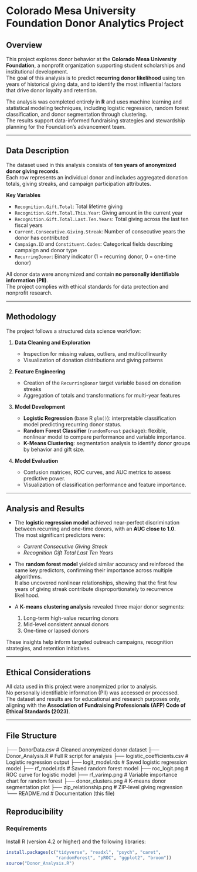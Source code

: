 # Colorado Mesa University Foundation Donor Analytics Project

## Overview
This project explores donor behavior at the **Colorado Mesa University Foundation**, a nonprofit organization supporting student scholarships and institutional development.  
The goal of this analysis is to predict **recurring donor likelihood** using ten years of historical giving data, and to identify the most influential factors that drive donor loyalty and retention.

The analysis was completed entirely in **R** and uses machine learning and statistical modeling techniques, including logistic regression, random forest classification, and donor segmentation through clustering.  
The results support data-informed fundraising strategies and stewardship planning for the Foundation’s advancement team.

---

## Data Description
The dataset used in this analysis consists of **ten years of anonymized donor giving records**.  
Each row represents an individual donor and includes aggregated donation totals, giving streaks, and campaign participation attributes.  

**Key Variables**
- `Recognition.Gift.Total`: Total lifetime giving  
- `Recognition.Gift.Total.This.Year`: Giving amount in the current year  
- `Recognition.Gift.Total.Last.Ten.Years`: Total giving across the last ten fiscal years  
- `Current.Consecutive.Giving.Streak`: Number of consecutive years the donor has contributed  
- `Campaign.ID` and `Constituent.Codes`: Categorical fields describing campaign and donor type  
- `RecurringDonor`: Binary indicator (1 = recurring donor, 0 = one-time donor)

All donor data were anonymized and contain **no personally identifiable information (PII)**.  
The project complies with ethical standards for data protection and nonprofit research.

---

## Methodology
The project follows a structured data science workflow:

1. **Data Cleaning and Exploration**
   - Inspection for missing values, outliers, and multicollinearity  
   - Visualization of donation distributions and giving patterns  

2. **Feature Engineering**
   - Creation of the `RecurringDonor` target variable based on donation streaks  
   - Aggregation of totals and transformations for multi-year features  

3. **Model Development**
   - **Logistic Regression** (base R `glm()`): interpretable classification model predicting recurring donor status.  
   - **Random Forest Classifier** (`randomForest` package): flexible, nonlinear model to compare performance and variable importance.  
   - **K-Means Clustering**: segmentation analysis to identify donor groups by behavior and gift size.

4. **Model Evaluation**
   - Confusion matrices, ROC curves, and AUC metrics to assess predictive power.  
   - Visualization of classification performance and feature importance.

---

## Analysis and Results
- The **logistic regression model** achieved near-perfect discrimination between recurring and one-time donors, with an **AUC close to 1.0**.  
  The most significant predictors were:
  - *Current Consecutive Giving Streak*
  - *Recognition Gift Total Last Ten Years*
  
- The **random forest model** yielded similar accuracy and reinforced the same key predictors, confirming their importance across multiple algorithms.  
  It also uncovered nonlinear relationships, showing that the first few years of giving streak contribute disproportionately to recurrence likelihood.

- A **K-means clustering analysis** revealed three major donor segments:
  1. Long-term high-value recurring donors  
  2. Mid-level consistent annual donors  
  3. One-time or lapsed donors  

These insights help inform targeted outreach campaigns, recognition strategies, and retention initiatives.

---

## Ethical Considerations
All data used in this project were anonymized prior to analysis.  
No personally identifiable information (PII) was accessed or processed.  
The dataset and results are for educational and research purposes only, aligning with the **Association of Fundraising Professionals (AFP) Code of Ethical Standards (2023)**.

---

## File Structure
├── DonorData.csv # Cleaned anonymized donor dataset
├── Donor_Analysis.R # Full R script for analysis
├── logistic_coefficients.csv # Logistic regression output
├── logit_model.rds # Saved logistic regression model
├── rf_model.rds # Saved random forest model
├── roc_logit.png # ROC curve for logistic model
├── rf_varimp.png # Variable importance chart for random forest
├── donor_clusters.png # K-means donor segmentation plot
├── zip_relationship.png # ZIP-level giving regression
└── README.md # Documentation (this file)
## Reproducibility
### Requirements
Install R (version 4.2 or higher) and the following libraries:
```r
install.packages(c("tidyverse", "readxl", "psych", "caret", 
                   "randomForest", "pROC", "ggplot2", "broom"))
source("Donor_Analysis.R")
